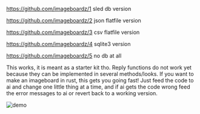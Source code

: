 https://github.com/imageboardz/1 sled db version

https://github.com/imageboardz/2 json flatfile version

https://github.com/imageboardz/3 csv flatfile version

https://github.com/imageboardz/4 sqlite3 version

https://github.com/imageboardz/5 no db at all


This works, it is meant as a starter kit tho. Reply functions do not work yet because they can be implemented in several methods/looks. If you want to make an imageboard in rust, this gets you going fast! Just feed the code to ai and change one little thing at a time, and if ai gets the code wrong feed the error messages to ai or revert back to a working version. 

![demo](https://github.com/user-attachments/assets/4e291d92-e876-42e7-88be-fff172acb44d)
